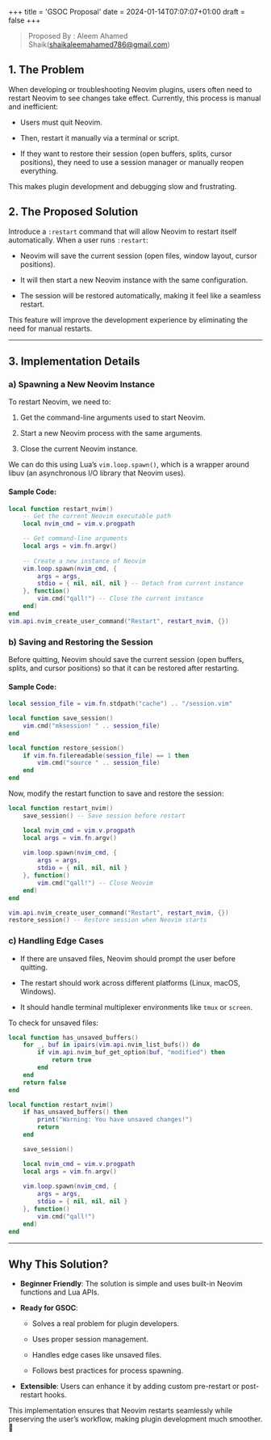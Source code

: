 +++
title = 'GSOC Proposal'
date = 2024-01-14T07:07:07+01:00
draft = false
+++
> Proposed By : Aleem Ahamed Shaik(shaikaleemahamed786@gmail.com)
## 1. The Problem

When developing or troubleshooting Neovim plugins, users often need to restart Neovim to see changes take effect. Currently, this process is manual and inefficient:

- Users must quit Neovim.
    
- Then, restart it manually via a terminal or script.
    
- If they want to restore their session (open buffers, splits, cursor positions), they need to use a session manager or manually reopen everything.
    

This makes plugin development and debugging slow and frustrating.

## 2. The Proposed Solution

Introduce a `:restart` command that will allow Neovim to restart itself automatically. When a user runs `:restart`:

- Neovim will save the current session (open files, window layout, cursor positions).
    
- It will then start a new Neovim instance with the same configuration.
    
- The session will be restored automatically, making it feel like a seamless restart.
    

This feature will improve the development experience by eliminating the need for manual restarts.

---

## 3. Implementation Details

### a) Spawning a New Neovim Instance

To restart Neovim, we need to:

1. Get the command-line arguments used to start Neovim.
    
2. Start a new Neovim process with the same arguments.
    
3. Close the current Neovim instance.
    

We can do this using Lua’s `vim.loop.spawn()`, which is a wrapper around libuv (an asynchronous I/O library that Neovim uses).

#### Sample Code:

```lua
local function restart_nvim()
    -- Get the current Neovim executable path
    local nvim_cmd = vim.v.progpath

    -- Get command-line arguments
    local args = vim.fn.argv()
    
    -- Create a new instance of Neovim
    vim.loop.spawn(nvim_cmd, {
        args = args,
        stdio = { nil, nil, nil } -- Detach from current instance
    }, function() 
        vim.cmd("qall!") -- Close the current instance
    end)
end
vim.api.nvim_create_user_command("Restart", restart_nvim, {})
```
### b) Saving and Restoring the Session

Before quitting, Neovim should save the current session (open buffers, splits, and cursor positions) so that it can be restored after restarting.

#### Sample Code:

```lua
local session_file = vim.fn.stdpath("cache") .. "/session.vim"

local function save_session()
    vim.cmd("mksession! " .. session_file)
end

local function restore_session()
    if vim.fn.filereadable(session_file) == 1 then
        vim.cmd("source " .. session_file)
    end
end
```

Now, modify the restart function to save and restore the session:
```lua
local function restart_nvim()
    save_session() -- Save session before restart

    local nvim_cmd = vim.v.progpath
    local args = vim.fn.argv()
    
    vim.loop.spawn(nvim_cmd, {
        args = args,
        stdio = { nil, nil, nil }
    }, function() 
        vim.cmd("qall!") -- Close Neovim
    end)
end

vim.api.nvim_create_user_command("Restart", restart_nvim, {})
restore_session() -- Restore session when Neovim starts
```
### c) Handling Edge Cases

- If there are unsaved files, Neovim should prompt the user before quitting.
    
- The restart should work across different platforms (Linux, macOS, Windows).
    
- It should handle terminal multiplexer environments like `tmux` or `screen`.
    

To check for unsaved files:

```lua
local function has_unsaved_buffers()
    for _, buf in ipairs(vim.api.nvim_list_bufs()) do
        if vim.api.nvim_buf_get_option(buf, "modified") then
            return true
        end
    end
    return false
end

local function restart_nvim()
    if has_unsaved_buffers() then
        print("Warning: You have unsaved changes!")
        return
    end

    save_session()

    local nvim_cmd = vim.v.progpath
    local args = vim.fn.argv()
    
    vim.loop.spawn(nvim_cmd, {
        args = args,
        stdio = { nil, nil, nil }
    }, function() 
        vim.cmd("qall!")
    end)
end
```
---

## Why This Solution?

- **Beginner Friendly**: The solution is simple and uses built-in Neovim functions and Lua APIs.
    
- **Ready for GSOC**:
    
    - Solves a real problem for plugin developers.
        
    - Uses proper session management.
        
    - Handles edge cases like unsaved files.
        
    - Follows best practices for process spawning.
        
- **Extensible**: Users can enhance it by adding custom pre-restart or post-restart hooks.
    

This implementation ensures that Neovim restarts seamlessly while preserving the user’s workflow, making plugin development much smoother. 🚀
